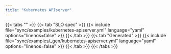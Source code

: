 ```yaml
---
title: "Kubernetes APIserver"
---
```


{{< tabs "" >}}
{{< tab "SLO spec" >}}
{{< include file="sync/examples/kubernetes-apiserver.yml" language="yaml" options="linenos=false" >}}
{{< /tab >}}
{{< tab "Generated" >}}
{{< include file="sync/examples/_gen/kubernetes-apiserver.yml" language="yaml" options="linenos=false" >}}
{{< /tab >}}
{{< /tabs >}}
